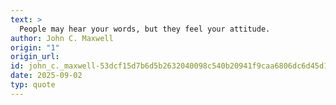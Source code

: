 ```yaml
---
text: >
  People may hear your words, but they feel your attitude.
author: John C. Maxwell
origin: "1"
origin_url: 
id: john_c._maxwell-53dcf15d7b6d5b2632040098c540b20941f9caa6806dc6d45d1bc8fa3e10b97f
date: 2025-09-02
typ: quote
---
```


